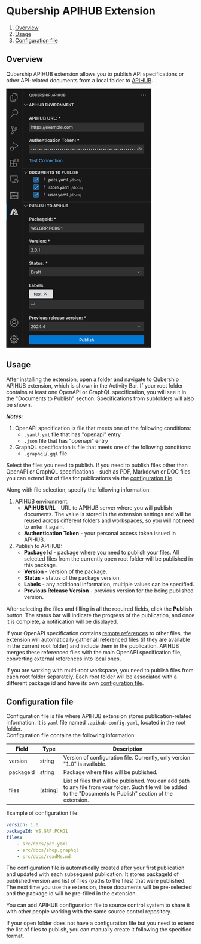 # Qubership APIHUB Extension
1. [Overview](#overview)
2. [Usage](#usage)
3. [Configuration file](#configuration-file)

## Overview
Qubership APIHUB extension allows you to publish API specifications or other API-related documents from a local folder to [APIHUB](https://github.com/Netcracker/qubership-apihub-ui).

<img src="/docs/img/qubership-apihub-extension.png" width="388" height="690">

## Usage
After installing the extension, open a folder and navigate to Qubership APIHUB extension, which is shown in the Activity Bar. If your root folder contains at least one OpenAPI or GraphQL specification, you will see it in the "Documents to Publish" section. Specifications from subfolders will also be shown.

***Notes:*** 
1. OpenAPI specification is file that meets one of the following conditions:
   -  ```.yaml```/```.yml``` file that has "openapi" entry
   -  ```.json``` file that has "openapi" entry
2. GraphQL specification is file that meets one of the following conditions:
   - ```.graphql```/```.gql``` file  


Select the files you need to publish. If you need to publish files other than OpenAPI or GraphQL specifications - such as PDF, Markdown or DOC files - you can extend list of files for publications via the [configuration file](#configuration-file). 	

Along with file selection, specify the following information:
1. APIHUB environment:
    * **APIHUB URL** - URL to APIHUB server where you will publish documents. The value is stored in the extension settings and will be reused across different folders and workspaces, so you will not need to enter it again.
    * **Authentication Token** - your personal access token issued in APIHUB.
3. Publish to APIHUB:
    * **Package Id** - package where you need to publish your files. All selected files from the currently open root folder will be published in this package.
    * **Version** - version of the package.
    * **Status** - status of the package version.
    * **Labels** - any additional information, multiple values can be specified.
    * **Previous Release Version** - previous version for the being published version.

After selecting the files and filling in all the required fields, click the **Publish** button. The status bar will indicate the progress of the publication, and once it is complete, a notification will be displayed.

If your OpenAPI specification contains [remote references](https://swagger.io/docs/specification/v3_0/using-ref/) to other files, the extension will automatically gather all referenced files (if they are available in the current root folder) and include them in the publication. APIHUB merges these referenced files with the main OpenAPI specification file, converting external references into local ones.

If you are working with multi-root workspace, you need to publish files from each root folder separately. Each root folder will be associated with a different package id and have its own [configuration file](#configuration-file).

## Configuration file
Configuration file is file where APIHUB extension stores publication-related information. It is ```yaml``` file named ```.apihub-config.yaml```, located in the root folder.  
Configuration file contains the following information:

| Field     | Type             | Description    |
| --------- | ---------------- | -------------- |
| version   | string           | Version of configuration file. Currently, only version "1.0" is available. |
| packageId | string           | Package where files will be published.|
| files     | [string]         | List of files that will be published. You can add path to any file from your folder. Such file will be added to the "Documents to Publish" section of the extension.|  

Example of configuration file:
```yaml
version: 1.0
packageId: WS.GRP.PCKG1
files: 
    - src/docs/pet.yaml
    - src/docs/shop.graphql
    - src/docs/readMe.md
```
The configuration file is automatically created after your first publication and updated with each subsequent publication. It stores packageId of published version and list of files (paths to the files) that were published. The next time you use the extension, these documents will be pre-selected and the package id will be pre-filled in the extension.

You can add APIHUB configuration file to source control system to share it with other people working with the same source control repository.

If your open folder does not have a configuration file but you need to extend the list of files to publish, you can manually create it following the specified format.
